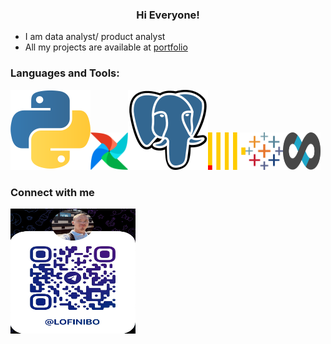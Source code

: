 <h3 align="center"> Hi Everyone!</h3>

- I am data analyst/ product analyst
- All my projects are available at [portfolio](https://nikitaboyarkin.github.io/Personal_Projects.github.io/)


<h3 align="left">Languages and Tools:</h3>

<img src="assets/python-icon.svg"><img src="assets/apache-airflow.svg" width="60" height="60"><img src="assets/postgresql-icon.svg"><img src="assets/clickhouse.svg" width="60" height="60"><img src="assets/tableau-icon.svg" width="60" height="60"><img src="assets/apache-superset-icon.svg" width="60" height="60">



<h3 align="left"> Connect with me </h3>
<img src="assets/telegrem_qr_code.JPG" width="200" height="200">


